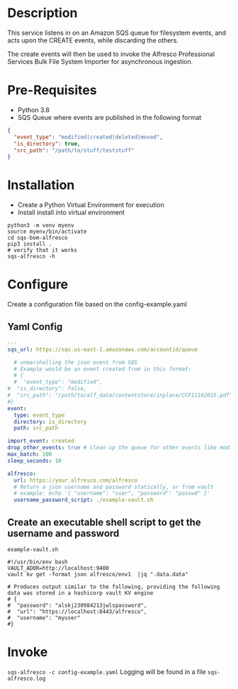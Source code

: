 # Description
This service listens in on an Amazon SQS queue for filesystem events,
and acts upon the CREATE events, while discarding the others.

The create events will then be used to invoke the Alfresco Professional Services Bulk File System Importer
for asynchronous ingestion.


# Pre-Requisites
* Python 3.8
* SQS Queue where events are published in the following format
```json
{
  "event_type": "modified|created|deleted|moved",
  "is_directory": true,
  "src_path": "/path/to/stuff/teststuff"
}
```

# Installation
* Create a Python Virtual Environment for execution
* Install install into virtual environment
```shell
python3 -m venv myenv
source myenv/bin/activate
cd sqs-bom-alfresco
pip3 install .
# verify that it works
sqs-alfresco -h
```


# Configure
Create a configuration file based on the config-example.yaml
## Yaml Config
```yaml
---
sqs_url: https://sqs.us-east-1.amazonaws.com/accountid/queue

  # unmarshalling the json event from SQS
  # Example would be an event created from in this format:
  # {
  #  "event_type": "modified",
#  "is_directory": false,
#  "src_path": "/path/to/alf_data/contentstore/inplace/CCF11162015.pdf"
#}
event:
  type: event_type
  directory: is_directory
  path: src_path

import_event: created
drop_other_events: true # clean up the queue for other events like modified, etc. (since inplace import. it's important there are no deletes, etc.)
max_batch: 100
sleep_seconds: 10

alfresco:
  url: https://your.alfresco.com/alfresco
  # Return a json username and password statically, or from vault
  # example: echo '{ "username": "user", "password": "passwd" }'
  username_password_script: ./example-vault.sh

```
## Create an executable shell script to get the username and password
`example-vault.sh`
```shell
#!/usr/bin/env bash
VAULT_ADDR=http://localhost:9400
vault kv get -format json alfresco/env1  |jq ".data.data"

# Produces output similar to the following, providing the following data was stored in a hashicorp vault KV engine
# {
#  "password": "alskj230984213jwlspassword",
#  "url": "https://localhost:8443/alfresco",
#  "username": "myuser"
#}
```

# Invoke
`sqs-alfresco -c config-example.yaml`
Logging will be found in a file `sqs-alfresco.log`